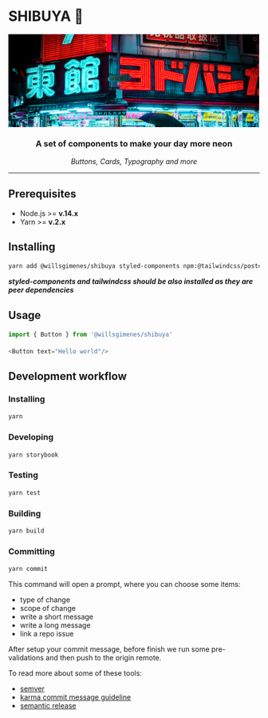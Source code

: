 # SHIBUYA 🌆

<img src="https://raw.githubusercontent.com/willsgimenes/neon-city-light-tokens/main/neon-city-banner.png" alt="" align="center" />

<h3 align="center">A set of components to make your day more neon</h3>

<p align="center"><em>Buttons, Cards, Typography and more </em></p>

---

## Prerequisites

- Node.js >= **v.14.x**
- Yarn >= **v.2.x**

## Installing

``` sh
yarn add @willsgimenes/shibuya styled-components npm:@tailwindcss/postcss7-compat
```
***styled-components and tailwindcss should be also installed as they are peer dependencies***


## Usage

``` js
import { Button } from '@willsgimenes/shibuya'

<Button text="Hello world"/>
```

## Development workflow

### Installing
``` sh
yarn
```

### Developing
``` sh
yarn storybook
```

### Testing
``` sh
yarn test
```

### Building

``` sh
yarn build
```

### Committing
``` sh
yarn commit
```
This command will open a prompt, where you can choose some items:

- type of change
- scope of change
- write a short message
- write a long message
- link a repo issue

After setup your commit message, before finish we run some pre-validations and then push to the origin remote.

To read more about some of these tools:

- [semver](https://semver.org/)
- [karma commit message guideline](http://karma-runner.github.io/6.0/dev/git-commit-msg.html)
- [semantic release](https://github.com/semantic-release/semantic-release)
